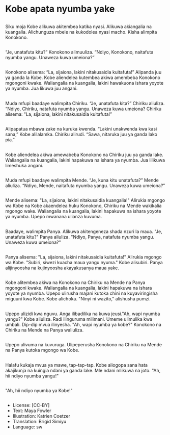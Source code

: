 # Kobe apata nyumba yake

##
Siku moja Kobe alikuwa akitembea katika nyasi. Alikuwa akiangalia na kuangalia.
Alichunguza mbele na kukodolea nyasi macho.
Kisha alimpita Konokono.

##
“Je, unatafuta kitu?” Konokono alimuuliza.
“Ndiyo, Konokono, naitafuta nyumba yangu. Unaweza kuwa
umeiona?”

##
Konokono alisema: “La, sijaiona, lakini nitakusaidia kuitafuta!”
Alipanda juu ya ganda la Kobe. Kobe aliendelea kutembea akiwa amembeba
Konokono mgongoni kwake. Waliangalia na kuangalia, lakini hawakuona ishara
yoyote ya nyumba. Jua likuwa juu angani.

##
Muda mfupi baadaye walimpita Chiriku.
“Je, unatafuta kita?” Chiriku aliuliza.
“Ndiyo, Chiriku, natafuta nyumba yangu. Unaweza kuwa umeiona? Chiriku
alisema: "La, sijaiona, lakini nitakusaidia kuitafuta!”

##
Alipapatua mbawa zake na
kuruka kwenda.
“Lakini unakwenda kwa kasi
sana,” Kobe alilalamka.
Chiriku alirudi. “Sawa, nitaruka
juu ya ganda lako pia.”

##
Kobe aliendelea akiwa
amewabeba Konokono na
Chiriku juu ya ganda lake.
Waliangalia na kuangalia, lakini
hapakuwa na ishara ya
nyumba.
Jua lilikuwa limeshuka angani.

##
Muda mfupi baadaye walimpita Mende.
“Je, kuna kitu unatafuta?” Mende aliuliza.
“Ndiyo, Mende, naitafuta nyumba yangu. Unaweza kuwa umeiona?”

##
Mende alisema: "La, sijaiona,
lakini nitakusaidia kuangalia!"
Alirukia mgongo wa Kobe na
Kobe akaendelea huku
Konokono, Chiriku na Mende
wakikalia mgongo wake.
Waliangalia na kuangalia, lakini
hapakuwa na ishara yoyote ya
nyumba.
Upepo mwanana ulianza
kuvuma.

##
Baadaye, walimpita Panya. Alikuwa akitengeneza shada nzuri la maua. "Je,
unatafuta kitu?" Panya aliuliza.
"Ndiyo, Panya, natafuta nyumba yangu. Unaweza kuwa umeiona?"

##
Panya alisema: "La, sijaiona,
lakini nitakusaidia kuitafuta!"
Alirukia mgongo wa Kobe.
"Subiri, siwezi kuacha maua
yangu nyuma."
Kobe alisubiri. Panya
alijinyoosha na kujinyoosha
akayakusanya maua yake.

##
Kobe alitembea akiwa na
Konokono na Chiriku na Mende
na Panya mgongoni kwake.
Waliangalia na kuangalia, lakini
hapakuwa na ishara yoyote ya
nyumba.
Upepo ulirusha majani kutoka
chini na kuyaviringisha miguuni
kwa Kobe.
Kobe alichoka. "Ninyi ni wazito,"
alishusha pumzi.

##
Upepo ulizidi kwa nguvu. Anga
ilibadilika na kuwa
jeusi."Ah, wapi nyumba yangu?"
Kobe aliuliza.
Radi ilinguruma milimani.
Umeme ulimulika kwa umbali.
Dip-dip mvua ilinyesha.
"Ah, wapi nyumba ya kobe?"
Konokono na Chiriku na Mende
na Panya waliuliza.

##
Upepo ulivuma na kuvuruga.
Ulipeperusha Konokono na Chiriku na Mende na Panya kutoka mgongo wa Kobe.

##
Halafu kukaja mvua ya mawe, tap-tap-tap.
Kobe aliogopa sana hata akajikunja na kuingia ndani ya ganda lake.
Mle ndani mlikuwa na joto. "Ah, hii ndiyo nyumba yangu!"

##
"Ah, hii ndiyo nyumba ya Kobe!"

##
* License: [CC-BY]
* Text: Maya Fowler
* Illustration: Katrien Coetzer
* Translation: Brigid Simiyu
* Language: sw
